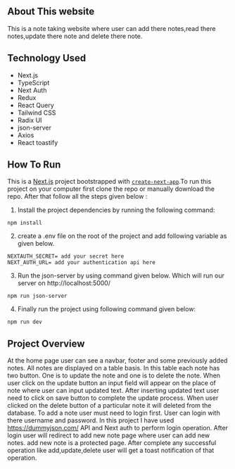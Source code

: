## About This website

This is a note taking website where user can add there notes,read there notes,update there note and delete there note.

## Technology Used

- Next.js
- TypeScript
- Next Auth
- Redux
- React Query
- Tailwind CSS
- Radix UI
- json-server
- Axios
- React toastify

## How To Run

This is a [Next.js](https://nextjs.org/) project bootstrapped with [`create-next-app`](https://github.com/vercel/next.js/tree/canary/packages/create-next-app).To run this project on your computer first clone the repo or manually download the repo. After that follow all the steps given below :

1. Install the project dependencies by running the following command:

```
npm install
```

2. create a .env file on the root of the project and add following variable as given below.

```
NEXTAUTH_SECRET= add your secret here
NEXT_AUTH_URL= add your authentication api here
```

3. Run the json-server by using command given below. Which will run our server on http://localhost:5000/

```
npm run json-server
```

4. Finally run the project using following command given below:

```
npm run dev
```

## Project Overview

At the home page user can see a navbar, footer and some previously added notes. All notes are displayed on a table basis. In this table each note has two button. One is to update the note and one is to delete the note. When user click on the update button an input field will appear on the place of note where user can input updated text. After inserting updated text user need to click on save button to complete the update process. When user clicked on the delete button of a particular note it will deleted from the database. To add a note user must need to login first. User can login with there username and password. In this project I have used https://dummyjson.com/ API and Next auth to perform login operation. After login user will redirect to add new note page where user can add new notes. add new note is a protected page. After complete any successful operation like add,update,delete user will get a toast notification of that operation.
